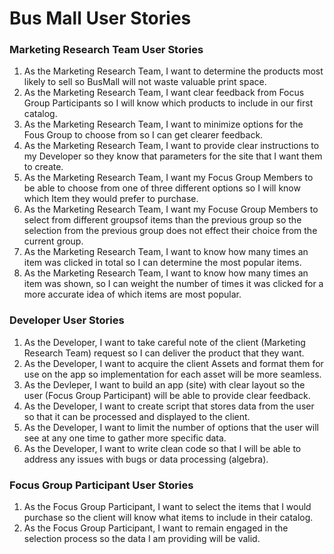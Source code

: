 # Bus Mall User Stories

### Marketing Research Team User Stories
1. As the Marketing Research Team, I want to determine the products most likely to sell so BusMall will not waste valuable print space.
2. As the Marketing Research Team, I want clear feedback from Focus Group Participants so I will know which products to include in our first catalog.
3. As the Marketing Research Team, I want to minimize options for the Fous Group to choose from so I  can get clearer feedback.
4. As the Marketing Research Team, I want to provide clear instructions to my Developer so they know that parameters for the site that I want them to create.
5. As the Marketing Research Team, I want my Focus Group Members to be able to choose from one of three different options so I will know which Item they would prefer to purchase.
6. As the Marketing Research Team, I want my Focuse Group Members to select from different groupsof items  than the previous group so the selection from the previous group does not effect their choice from the current group.
7. As the Marketing Research Team, I want to know how many times an item was clicked in total so I can determine the most popular items.
8. As the Marketing Research Team, I want to know how many times an item was shown, so I can weight the number of times it was clicked for a more accurate idea of which items are most popular.

### Developer User Stories
1. As the Developer, I want to take careful note of the client (Marketing Research Team) request so I can deliver the product that they want.
2. As the Developer, I want to acquire the client Assets and format them for use on the app so implementation for each asset will be more seamless.
3. As the Devleper, I want to build an app (site) with clear layout so the user (Focus Group Participant) will be able to provide clear feedback.
4. As the Developer, I want to create script that stores data from the user so that it can be processed and displayed to the client.
5. As the Developer, I want to limit the number of options that the user will see at any one time to gather more specific data.
6. As the Developer, I want to write clean code so that I will be able to address any issues with bugs or data processing (algebra).


### Focus Group Participant User Stories
1. As the Focus Group Participant, I want to select the items that I would purchase so the client will know what items to include in their catalog.
2. As the Focus Group Participant, I want to remain engaged in the selection process so the data I am providing will be valid.
